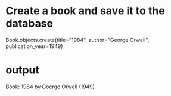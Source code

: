 
# Create a book and save it to the database
Book.objects.create(title="1984", author="George Orwell", publication_year=1949)

# output 

Book: 1984 by Goerge Orwell (1949)


